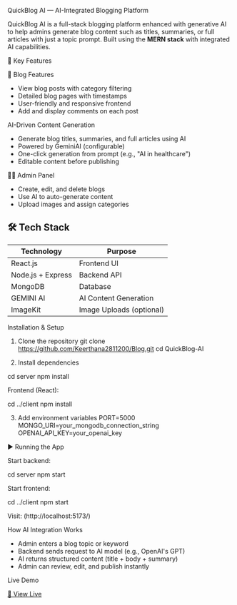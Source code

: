  QuickBlog AI — AI-Integrated Blogging Platform

QuickBlog AI is a full-stack blogging platform enhanced with generative AI to help admins generate blog content such as titles, summaries, or full articles with just a topic prompt. Built using the **MERN stack** with integrated AI capabilities.


🚀 Key Features

 📰 Blog Features
- View blog posts with category filtering
- Detailed blog pages with timestamps
- User-friendly and responsive frontend
- Add and display comments on each post

 AI-Driven Content Generation
- Generate blog titles, summaries, and full articles using AI
- Powered by GeminiAI (configurable)
- One-click generation from prompt (e.g., "AI in healthcare")
- Editable content before publishing

👩‍💻 Admin Panel
- Create, edit, and delete blogs
- Use AI to auto-generate content
- Upload images and assign categories



## 🛠 Tech Stack

| Technology       | Purpose                  |
|------------------|---------------------------|
| React.js         | Frontend UI               |
| Node.js + Express| Backend API               |
| MongoDB          | Database                  |
| GEMINI AI        | AI Content Generation     |
| ImageKit      | Image Uploads (optional)  |

 Installation & Setup

 1. Clone the repository
 git clone https://github.com/Keerthana2811200/Blog.git
cd QuickBlog-AI

2. Install dependencies

cd server
npm install

Frontend (React):

cd ../client
npm install

 3. Add environment variables
PORT=5000
MONGO_URI=your_mongodb_connection_string
OPENAI_API_KEY=your_openai_key

 ▶️ Running the App

 Start backend:

cd server
npm start

 Start frontend:


cd ../client
npm start

Visit: (http://localhost:5173/)


 How AI Integration Works

* Admin enters a blog topic or keyword
* Backend sends request to AI model (e.g., OpenAI's GPT)
* AI returns structured content (title + body + summary)
* Admin can review, edit, and publish instantly


Live Demo

[🔗 View Live](https://your-deployed-site-link.com)


